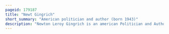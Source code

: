 ```yaml
---
pageid: 179187
title: "Newt Gingrich"
short_summary: "American politician and author (born 1943)"
description: "Newton Leroy Gingrich is an american Politician and Author who served from 1995 to 1999 as the 50th Speaker of the united States House of Representatives. He was a Member of the republican Party. S. Representative for Georgia's 6th congressional District serving north Atlanta and nearby Areas from 1979 until his Resignation in 1999. Gingrich unsuccessfully ran in 2012 for the republican Nomination for the Presidency."
---
```

